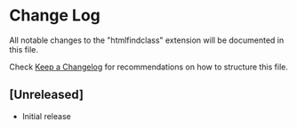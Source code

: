 # Change Log
All notable changes to the "htmlfindclass" extension will be documented in this file.

Check [Keep a Changelog](http://keepachangelog.com/) for recommendations on how to structure this file.

## [Unreleased]
- Initial release